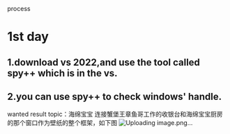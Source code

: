 process
# 1st day
## 1.download vs 2022,and use the tool called spy++ which is in the vs.
## 2.you can use spy++ to check windows' handle.

wanted result
topic：海绵宝宝
连接蟹堡王章鱼哥工作的收银台和海绵宝宝厨房的那个窗口作为壁纸的整个框架，如下图
![Uploading image.png…]()
